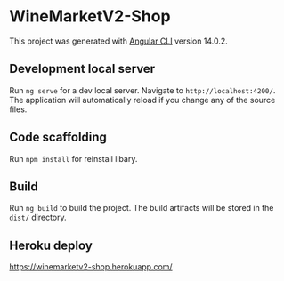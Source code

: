 # WineMarketV2-Shop

This project was generated with [Angular CLI](https://github.com/angular/angular-cli) version 14.0.2.

## Development local server

Run `ng serve` for a dev local server. Navigate to `http://localhost:4200/`. The application will automatically reload if you change any of the source files.

## Code scaffolding

Run `npm install` for reinstall libary.

## Build

Run `ng build` to build the project. The build artifacts will be stored in the `dist/` directory.

## Heroku deploy
https://winemarketv2-shop.herokuapp.com/

